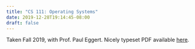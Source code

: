 ```yaml
---
title: "CS 111: Operating Systems"
date: 2019-12-28T19:14:45-08:00
draft: false
---
```


Taken Fall 2019, with Prof. Paul Eggert. 
Nicely typeset PDF available [here](/notes/cs-111.pdf). 
